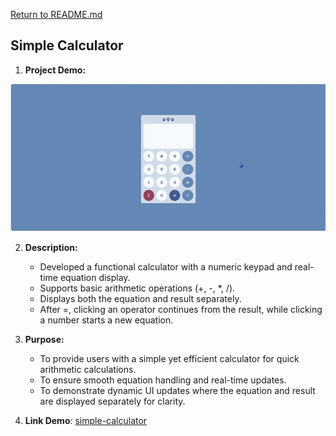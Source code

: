 [Return to README.md](https://github.com/nguyenthiyenchi/front-end-projects/blob/main/README.md)

## Simple Calculator
1. **Project Demo:**

![Simple Calculator](./resources/demo.gif)

2. **Description:** 
    - Developed a functional calculator with a numeric keypad and real-time equation display.
    - Supports basic arithmetic operations (+, -, *, /).
    - Displays both the equation and result separately.
    - After =, clicking an operator continues from the result, while clicking a number starts a new equation.
    
3. **Purpose:** 
    - To provide users with a simple yet efficient calculator for quick arithmetic calculations.
    - To ensure smooth equation handling and real-time updates.
    - To demonstrate dynamic UI updates where the equation and result are displayed separately for clarity.

4. **Link Demo**: [simple-calculator](https://chihiro-203.github.io/front-end-projects/9-simple-calculator/)